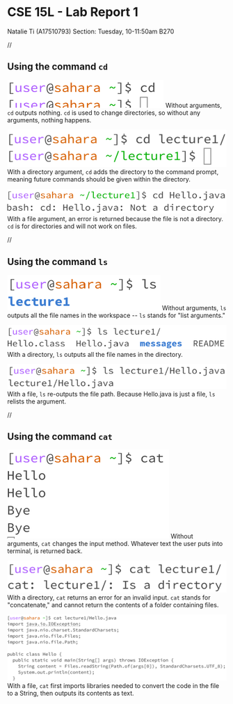 # CSE 15L - Lab Report 1
Natalie Ti (A17510793)
Section: Tuesday, 10-11:50am B270

//
## Using the command `cd`

![cd1](cse15l-lab1-image1.1.png)
Without arguments, `cd` outputs nothing. `cd` is used to change directories, so without any arguments, nothing happens.
 
![cd2](cse15l-lab1-image1.2.png)
With a directory argument, `cd` adds the directory to the command prompt, meaning future commands should be given within the directory.

![cd3](cse15l-lab1-image1.3.png)
With a file argument, an error is returned because the file is not a directory. `cd` is for directories and will not work on files.

//
## Using the command `ls`

![ls1](cse15l-lab1-image2.1.png)
Without arguments, `ls` outputs all the file names in the workspace -- `ls` stands for "list arguments."

![ls2](cse15l-lab1-image2.2.png)
With a directory, `ls` outputs all the file names in the directory.

![ls3](cse15l-lab1-image2.3.png)
With a file, `ls` re-outputs the file path. Because Hello.java is just a file, `ls` relists the argument. 

//
## Using the command `cat`

![cat1](cse15l-lab1-image3.1.png)
Without arguments, `cat` changes the input method. Whatever text the user puts into terminal, is returned back.

![cat2](cse15l-lab1-image3.2.png)
With a directory, `cat` returns an error for an invalid input. `cat` stands for "concatenate," and cannot return the contents of a folder containing files.

![cat3](cse15l-lab1-image3.3.png)
With a file, `cat` first imports libraries needed to convert the code in the file to a String, then outputs its contents as text.

